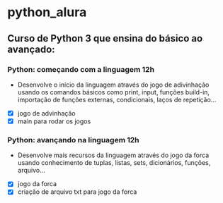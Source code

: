 # python_alura
## Curso de Python 3 que ensina do básico ao avançado:
### Python: começando com a linguagem 12h
* Desenvolve o início da linguagem através do jogo de adivinhação usando os comandos básicos como print, input, funções build-in, importação de funções externas, condicionais, laços de repetição...

- [x] jogo de advinhação
- [x] main para rodar os jogos
### Python: avançando na linguagem 12h
* Desenvolve mais recursos da linguagem através do jogo da forca usando conhecimento de tuplas, listas, sets, dicionários, funções, arquivo...

- [x] jogo da forca
- [x] criação de arquivo txt para jogo da forca
